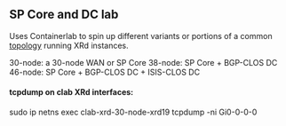 ## SP Core and DC lab

Uses Containerlab to spin up different variants or portions of a common [topology](diagrams/sp-core-and-dc.png) running XRd instances.

30-node: a 30-node WAN or SP Core 
38-node: SP Core + BGP-CLOS DC
46-node: SP Core + BGP-CLOS DC + ISIS-CLOS DC

#### tcpdump on clab XRd interfaces:
sudo ip netns exec  clab-xrd-30-node-xrd19 tcpdump -ni Gi0-0-0-0